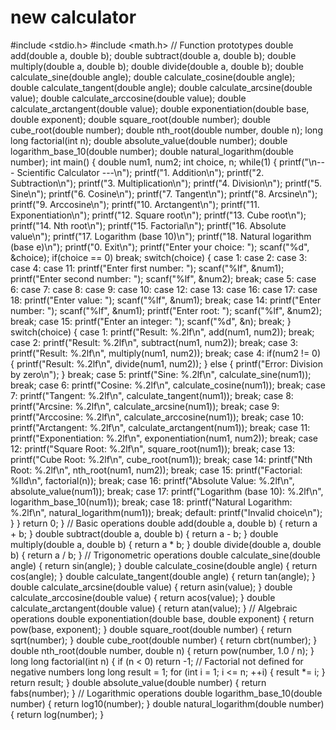 # new calculator
 #include <stdio.h> #include <math.h>  // Function prototypes double add(double a, double b); double subtract(double a, double b); double multiply(double a, double b); double divide(double a, double b); double calculate_sine(double angle); double calculate_cosine(double angle); double calculate_tangent(double angle); double calculate_arcsine(double value); double calculate_arccosine(double value); double calculate_arctangent(double value); double exponentiation(double base, double exponent); double square_root(double number); double cube_root(double number); double nth_root(double number, double n); long long factorial(int n); double absolute_value(double number); double logarithm_base_10(double number); double natural_logarithm(double number);  int main() {     double num1, num2;     int choice, n;      while(1) {         printf("\n--- Scientific Calculator ---\n");         printf("1. Addition\n");         printf("2. Subtraction\n");         printf("3. Multiplication\n");         printf("4. Division\n");         printf("5. Sine\n");         printf("6. Cosine\n");         printf("7. Tangent\n");         printf("8. Arcsine\n");         printf("9. Arccosine\n");         printf("10. Arctangent\n");         printf("11. Exponentiation\n");         printf("12. Square root\n");         printf("13. Cube root\n");         printf("14. Nth root\n");         printf("15. Factorial\n");         printf("16. Absolute value\n");         printf("17. Logarithm (base 10)\n");         printf("18. Natural logarithm (base e)\n");         printf("0. Exit\n");         printf("Enter your choice: ");         scanf("%d", &choice);          if(choice == 0) break;          switch(choice) {             case 1: case 2: case 3: case 4: case 11:                 printf("Enter first number: ");                 scanf("%lf", &num1);                 printf("Enter second number: ");                 scanf("%lf", &num2);                 break;             case 5: case 6: case 7: case 8: case 9: case 10: case 12: case 13: case 16: case 17: case 18:                 printf("Enter value: ");                 scanf("%lf", &num1);                 break;             case 14:                 printf("Enter number: ");                 scanf("%lf", &num1);                 printf("Enter root: ");                 scanf("%lf", &num2);                 break;             case 15:                 printf("Enter an integer: ");                 scanf("%d", &n);                 break;         }          switch(choice) {             case 1:                 printf("Result: %.2lf\n", add(num1, num2));                 break;             case 2:                 printf("Result: %.2lf\n", subtract(num1, num2));                 break;             case 3:                 printf("Result: %.2lf\n", multiply(num1, num2));                 break;             case 4:                 if(num2 != 0) {                     printf("Result: %.2lf\n", divide(num1, num2));                 } else {                     printf("Error: Division by zero\n");                 }                 break;             case 5:                 printf("Sine: %.2lf\n", calculate_sine(num1));                 break;             case 6:                 printf("Cosine: %.2lf\n", calculate_cosine(num1));                 break;             case 7:                 printf("Tangent: %.2lf\n", calculate_tangent(num1));                 break;             case 8:                 printf("Arcsine: %.2lf\n", calculate_arcsine(num1));                 break;             case 9:                 printf("Arccosine: %.2lf\n", calculate_arccosine(num1));                 break;             case 10:                 printf("Arctangent: %.2lf\n", calculate_arctangent(num1));                 break;             case 11:                 printf("Exponentiation: %.2lf\n", exponentiation(num1, num2));                 break;             case 12:                 printf("Square Root: %.2lf\n", square_root(num1));                 break;             case 13:                 printf("Cube Root: %.2lf\n", cube_root(num1));                 break;             case 14:                 printf("Nth Root: %.2lf\n", nth_root(num1, num2));                 break;             case 15:                 printf("Factorial: %lld\n", factorial(n));                 break;             case 16:                 printf("Absolute Value: %.2lf\n", absolute_value(num1));                 break;             case 17:                 printf("Logarithm (base 10): %.2lf\n", logarithm_base_10(num1));                 break;             case 18:                 printf("Natural Logarithm: %.2lf\n", natural_logarithm(num1));                 break;             default:                 printf("Invalid choice\n");         }     }     return 0; }  // Basic operations double add(double a, double b) { return a + b; } double subtract(double a, double b) { return a - b; } double multiply(double a, double b) { return a * b; } double divide(double a, double b) { return a / b; }  // Trigonometric operations double calculate_sine(double angle) { return sin(angle); } double calculate_cosine(double angle) { return cos(angle); } double calculate_tangent(double angle) { return tan(angle); } double calculate_arcsine(double value) { return asin(value); } double calculate_arccosine(double value) { return acos(value); } double calculate_arctangent(double value) { return atan(value); }  // Algebraic operations double exponentiation(double base, double exponent) { return pow(base, exponent); } double square_root(double number) { return sqrt(number); } double cube_root(double number) { return cbrt(number); } double nth_root(double number, double n) { return pow(number, 1.0 / n); } long long factorial(int n) {     if (n < 0) return -1; // Factorial not defined for negative numbers     long long result = 1;     for (int i = 1; i <= n; ++i) {         result *= i;     }     return result; } double absolute_value(double number) { return fabs(number); }  // Logarithmic operations double logarithm_base_10(double number) { return log10(number); } double natural_logarithm(double number) { return log(number); }
